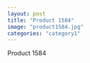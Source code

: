 ```yaml
---
layout: post
title: "Product 1584"
image: "product1584.jpg"
categories: "category1"
---
```

Product 1584
